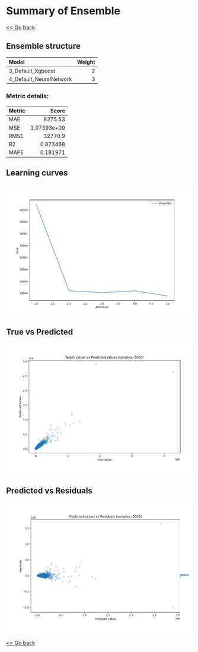 # Summary of Ensemble

[<< Go back](../README.md)


## Ensemble structure
| Model                   |   Weight |
|:------------------------|---------:|
| 3_Default_Xgboost       |        2 |
| 4_Default_NeuralNetwork |        3 |

### Metric details:
| Metric   |           Score |
|:---------|----------------:|
| MAE      |  8275.53        |
| MSE      |     1.07393e+09 |
| RMSE     | 32770.9         |
| R2       |     0.873468    |
| MAPE     |     0.181971    |



## Learning curves
![Learning curves](learning_curves.png)
## True vs Predicted

![True vs Predicted](true_vs_predicted.png)


## Predicted vs Residuals

![Predicted vs Residuals](predicted_vs_residuals.png)



[<< Go back](../README.md)
